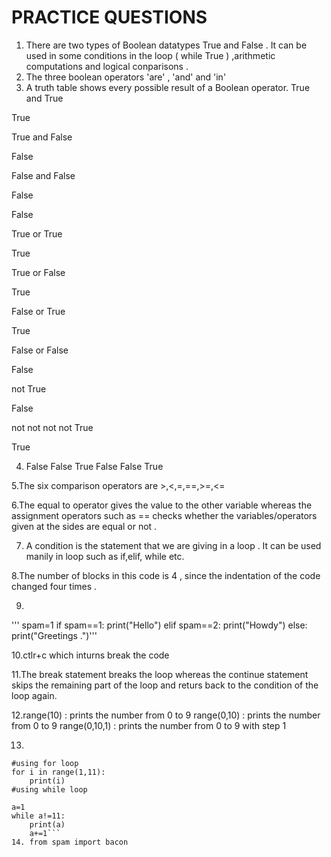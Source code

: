 # PRACTICE QUESTIONS


1. There are two types of Boolean datatypes True and False . It can be used in some conditions in the loop ( while True ) ,arithmetic computations and logical conparisons .
2. The three boolean operators 'are' , 'and' and  'in' 
3. A truth table shows every possible result of a Boolean operator.
True and True 

True

True and False 

False

False and False 

False

False

True or True

True

True or False

True

False or True

True

False or False

False

not True

False

not not not not True

True

4. False
False
True
False
False
True

5.The six comparison operators are >,<,=,==,>=,<=

6.The equal to operator gives the value to the other variable whereas the assignment operators such as == checks whether the variables/operators given at the sides are equal or not .

7. A condition is the statement that we are giving in a loop . It can be used manily in loop such as if,elif, while etc.

8.The number of blocks in this code is 4 , since the indentation of the code changed four times .

9.
''' 
spam=1
if spam==1:
    print("Hello")
elif spam==2:
    print("Howdy")
else:
    print("Greetings .")'''

10.ctlr+c which inturns break the code

11.The break statement breaks the loop whereas the continue statement skips the remaining part of the loop and returs back to the condition of the  loop again.

12.range(10) :  prints the number from 0 to 9
range(0,10) : prints the number from 0 to 9
range(0,10,1) : prints the number from 0 to 9 with step 1

13.
```
#using for loop
for i in range(1,11):
    print(i)
#using while loop

a=1
while a!=11:
    print(a)
    a+=1```
14. from spam import bacon
